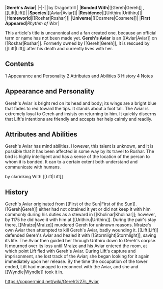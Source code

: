 |**Gereh's Aviar**|
|-|-|
|by  Dragontrill |
|**Bonded With**|[[Gereh\|Gereh]] , [[Lift\|Lift]]|
|**Species**|[[Aviar\|Aviar]]|
|**Residence**|[[Urithiru\|Urithiru]]|
|**Homeworld**|[[Roshar\|Roshar]]|
|**Universe**|[[Cosmere\|Cosmere]]|
|**First Appeared**|*Rhythm of War*|

This article's title is uncanonical and a fan created one, because an official term or name has not been made yet.
**Gereh's Aviar** is an [[Aviar\|Aviar]] on [[Roshar\|Roshar]]. Formerly owned by [[Gereh\|Gereh]], it is rescued by [[Lift\|Lift]] after his death and currently lives with her.

## Contents

1 Appearance and Personality
2 Attributes and Abilities
3 History
4 Notes


## Appearance and Personality
Gereh's Aviar is bright red on its head and body; its wings are a bright blue that fades to red toward the tips. It stands about a foot tall.
The Aviar is extremely loyal to Gereh and insists on returning to him. It quickly discerns that Lift's intentions are friendly and accepts her help calmly and readily.

## Attributes and Abilities
Gereh's Aviar has mind abilities. However, this talent is unknown, and it is possible that it has been affected in some way by its travel to Roshar. The bird is highly intelligent and has a sense of the location of the person to whom it is bonded. It can to a certain extent both understand and communicate with humans.

 by  clarinking  With [[Lift\|Lift]]
## History
Gereh's Aviar originated from [[First of the Sun\|First of the Sun]]. [[Gereh\|Gereh]] either had not obtained it yet or did not keep it with him commonly during his duties as a steward in [[Kholinar\|Kholinar]]; however, by 1175 he did have it with him at [[Urithiru\|Urithiru]]. During the pair's stay there, [[Mraize\|Mraize]] murdered Gereh for unknown reasons. Mraize's own Aviar then attempted to kill Gereh's Aviar, badly wounding it. [[Lift\|Lift]] defended Gereh's Aviar and healed it with [[Stormlight\|Stormlight]], saving its life. The Aviar then guided her through Urithiru down to Gereh's corpse. It mourned over its loss until Mraize and his Aviar entered the room, at which point Lift fled with Gereh's Aviar. During Lift's capture and imprisonment, she lost track of the Aviar; she began looking for it again immediately upon her release. By the time the occupation of the tower ended, Lift had managed to reconnect with the Aviar, and she and [[Wyndle\|Wyndle]] took it in.



https://coppermind.net/wiki/Gereh%27s_Aviar
